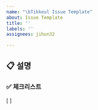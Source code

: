 ```yaml
---
name: "\bTikkeul Issue Template"
about: Issue Template
title: ''
labels: ''
assignees: jihun32

---
```


## 📋 설명

### ✅ 체크리스트
[ ]
